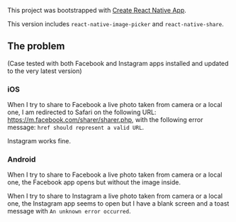 This project was bootstrapped with [Create React Native App](https://github.com/react-community/create-react-native-app).

This version includes `react-native-image-picker` and `react-native-share`.



## The problem
(Case tested with both Facebook and Instagram apps installed and updated to the very latest version)

### iOS
When I try to share to Facebook a live photo taken from camera or a local one, I am redirected to Safari on the following URL: https://m.facebook.com/sharer/sharer.php, with the following error message: `href should represent a valid URL`.

Instagram works fine.


### Android
When I try to share to Facebook a live photo taken from camera or a local one, the Facebook app opens but without the image inside.

When I try to share to Instagram a live photo taken from camera or a local one, the Instagram app seems to open but I have a blank screen and a toast message with `An unknown error occurred`.
